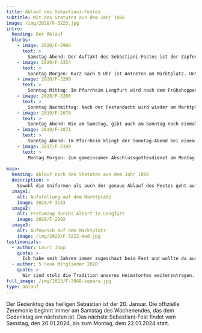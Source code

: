 ```yaml
---
title: Ablauf des Sebastiani-Festes
subtitle: Mit den Statuten aus dem Jahr 1866
image: /img/2020/F-3223.jpg
intro:
  heading: Der Ablauf
  blurbs:
    - image: 2020/F-2966
      text: >
        Samstag Abend: Der Auftakt des Sebastiani-Festes ist der Zapfenstreich mit Fackelzug durch das Altort. Im Anschluss gibt es einen gemütlichen Abend im Pfarrheim Lengfurt.
    - image: 2020/F-3354
      text: >
        Sonntag Morgen: Kurz nach 9 Uhr ist Antreten am Marktplatz. Unter Musikbegleitung wird dann in voller Montour mit Gehrock, Zylinder und Gewehren in die Kirche marschiert. Gemeinsam wird der Festgottesdienst gefeiert.
    - image: 2020/F-3299
      text: > 
        Sonntag Mittag: Im Pfarrheim Lengfurt wird nach dem Frühshoppen auch ein Mittagessen angeboten. Im Anschluss, gegen 14 Uhr, ist dann wieder Antreten am Marktplatz. Von dort geht es dann zur Festandacht in die Kirche.
    - image: 2020/F-3200
      text: >
        Sonntag Nachmittag: Nach der Festandacht wird wieder am Marktplatz aufmarschiert. Die Sebastiani-Gemeinschaft bildet ein Karree (Aufstellung im Viereck) um den Fähnrich. Dieser schwenkt dann zu dem Lied "Über den Wellen" die Vereinsfahne zum Höhepunkt des Festes.
    - image: 2019/F-2670
      text: >
        Sonntag Abend: Wie am Samstag, gibt auch am Sonntag noch einmal Zapfenstreich mit Fackelzug durchs Altort. Im Anschluss geht es dann zum Festkonzert ins Pfarrheim.
    - image: 2019/F-2871
      text: >
        Sonntag Abend: Im Pfarrheim klingt der Sonntag-Abend bei einem Festkonzert der Musikkappelle Lengfurt aus. Während des Festkonzertes finden die Ehrungen verdienter Vereinsmitglieder statt.
    - image: 2017/F-2199
      text: >
        Montag Morgen: Zum gemeinsamen Abschlussgottesdienst am Montag treffen sich die Teilnehmer wieder am Marktplatz. Diesmal nur mit Zylinder. Der Gottesdienst ist den Verstorbenen des Vereins gewidmet. Im Anschluss endet das Fest mit der Kassenablage im Pfarrheim Lengfurt.
    
main:
  heading: Ablauf nach den Statuten aus dem Jahr 1866
  description: >
    Sowohl die Uniformen als auch der genaue Ablauf des Festes geht auf die Statuten aus dem Jahr 1866 zurück. Damals wurde der Ablauf im Detail niedergeschrieben und bis heute durchgeführt. Uniformen und Ausrüstung wurde natürlich im Laufe der Zeit überarbeitet oder ergänzt. Die Gehröcke zum Beispiel kommen aus einer Zeit als eine Körpergröße von 1,80 Meter als außergewöhnlich groß galt.
  image1:
    alt: Aufstellung auf dem Marktplatz
    image: 2020/F-3133
  image2:
    alt: Festumzug durchs Altort in Lengfurt
    image: 2020/F-2992
  image3:
    alt: Aufmarsch auf dem Marktplatz
    image: /img/2020/F-3222-med.jpg
testimonials:
  - author: Lauri Jopp
    quote: >-
      Ich habe seit Jahren immer zugeschaut beim Fest und wollte da auch mitmachen.
  - author: 5 neue Mitglieder 2020
    quote: >-
      Wir sind stolz die Tradition unseres Heimatortes weiterzutragen.
full_image: /img/2023/F-3868-square.jpg
type: ablauf
---
```


Der Gedenktag des heiligen Sebastian ist der 20. Januar. Die offizielle Zeremonie beginnt immer am Samstag des Wochenendes, das dem Gedenktag am nächsten ist. Das nächste Sebastiani-Fest findet vom Samstag, den 20.01.2024, bis zum Montag, dem 22.01.2024 statt.
